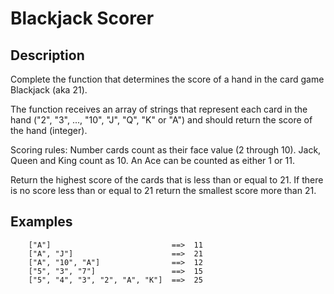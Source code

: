 # Blackjack Scorer

## Description 

   Complete the function that determines the score of a hand in the card game Blackjack (aka 21).
   
   The function receives an array of strings that represent each card in the hand ("2", "3", ..., "10", "J", "Q", "K" or "A") and should return the score of the hand (integer).
   
   Scoring rules:
   Number cards count as their face value (2 through 10). Jack, Queen and King count as 10. An Ace can be counted as either 1 or 11.
   
   Return the highest score of the cards that is less than or equal to 21. If there is no score less than or equal to 21 return the smallest score more than 21.
 
## Examples

        ["A"]                           ==>  11
        ["A", "J"]                      ==>  21
        ["A", "10", "A"]                ==>  12
        ["5", "3", "7"]                 ==>  15
        ["5", "4", "3", "2", "A", "K"]  ==>  25